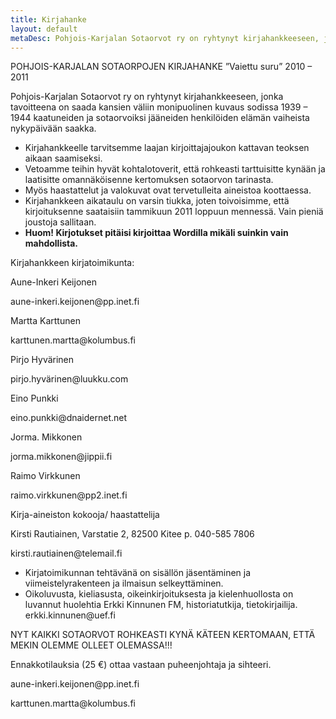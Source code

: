 ```yaml
---
title: Kirjahanke
layout: default
metaDesc: Pohjois-Karjalan Sotaorvot ry on ryhtynyt kirjahankkeeseen, jonka tavoitteena on saada kansien väliin monipuolinen kuvaus sodissa 1939 – 1944 kaatuneiden ja sotaorvoiksi jääneiden henkilöiden elämän vaiheista nykypäivään saakka.
---
```




<p>POHJOIS-KARJALAN SOTAORPOJEN KIRJAHANKE ”Vaiettu suru”  2010 – 2011</p>
<p>Pohjois-Karjalan Sotaorvot ry on ryhtynyt kirjahankkeeseen, jonka tavoitteena on saada kansien väliin monipuolinen kuvaus sodissa 1939 – 1944 kaatuneiden ja sotaorvoiksi jääneiden henkilöiden elämän vaiheista nykypäivään saakka.</p>
<ul>
<li>Kirjahankkeelle tarvitsemme laajan kirjoittajajoukon kattavan teoksen aikaan saamiseksi.</li>
<li>Vetoamme teihin hyvät kohtalotoverit, että rohkeasti tarttuisitte kynään ja laatisitte omannäköisenne kertomuksen sotaorvon tarinasta.</li>
<li>Myös haastattelut ja valokuvat ovat tervetulleita aineistoa koottaessa.</li>
<li>Kirjahankkeen aikataulu on varsin tiukka, joten toivoisimme, että kirjoituksenne saataisiin tammikuun 2011 loppuun mennessä. Vain pieniä joustoja sallitaan.</li>
<li><strong>Huom! Kirjotukset pitäisi kirjoittaa Wordilla mikäli suinkin vain mahdollista.</strong></li>
</ul>

<p>Kirjahankkeen kirjatoimikunta:</p>
<p>Aune-Inkeri Keijonen</p>
<p>aune-inkeri.keijonen@pp.inet.fi</p>
<p>Martta Karttunen</p>
<p>karttunen.martta@kolumbus.fi</p>
<p>Pirjo Hyvärinen</p>
<p>pirjo.hyvärinen@luukku.com</p>
<p>Eino Punkki</p>
<p>eino.punkki@dnaidernet.net</p>
<p>Jorma. Mikkonen</p>
<p>jorma.mikkonen@jippii.fi</p>
<p>Raimo Virkkunen</p>
<p>raimo.virkkunen@pp2.inet.fi</p>
<p>Kirja-aineiston kokooja/ haastattelija</p>
<p>Kirsti Rautiainen, Varstatie 2, 82500 Kitee p. 040-585 7806</p>
<p>kirsti.rautiainen@telemail.fi</p>
<ul>
<li> Kirjatoimikunnan tehtävänä on sisällön jäsentäminen ja viimeistelyrakenteen ja ilmaisun selkeyttäminen.</li>
<li> Oikoluvusta, kieliasusta, oikeinkirjoituksesta ja kielenhuollosta on luvannut huolehtia Erkki Kinnunen   FM, historiatutkija, tietokirjailija. erkki.kinnunen@uef.fi</li>
</ul>
<p>NYT KAIKKI SOTAORVOT  ROHKEASTI  KYNÄ KÄTEEN  KERTOMAAN, ETTÄ MEKIN OLEMME OLLEET OLEMASSA!!!</p>
<p>Ennakkotilauksia (25 €) ottaa vastaan puheenjohtaja ja sihteeri.</p>
<p>aune-inkeri.keijonen@pp.inet.fi</p>
<p>karttunen.martta@kolumbus.fi</p>
